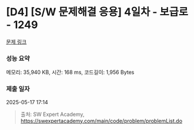 # [D4] [S/W 문제해결 응용] 4일차 - 보급로 - 1249 

[문제 링크](https://swexpertacademy.com/main/code/problem/problemDetail.do?contestProbId=AV15QRX6APsCFAYD) 

### 성능 요약

메모리: 35,940 KB, 시간: 168 ms, 코드길이: 1,956 Bytes

### 제출 일자

2025-05-17 17:14



> 출처: SW Expert Academy, https://swexpertacademy.com/main/code/problem/problemList.do